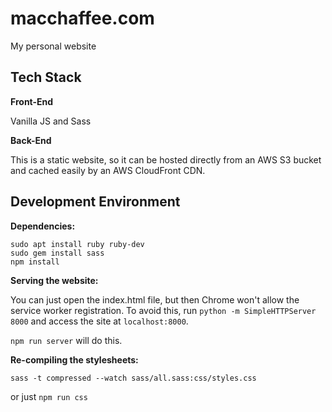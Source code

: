 # macchaffee.com

My personal website

## Tech Stack
**Front-End**

Vanilla JS and Sass

**Back-End**

This is a static website, so it can be hosted directly from an AWS S3 bucket and cached easily by an AWS CloudFront CDN.

## Development Environment

**Dependencies:**
```
sudo apt install ruby ruby-dev
sudo gem install sass
npm install
```

**Serving the website:**

You can just open the index.html file, but then Chrome won't allow the service worker registration.
To avoid this, run `python -m SimpleHTTPServer 8000` and access the site at `localhost:8000`.

`npm run server` will do this.


**Re-compiling the stylesheets:**

```
sass -t compressed --watch sass/all.sass:css/styles.css
```

or just `npm run css`
